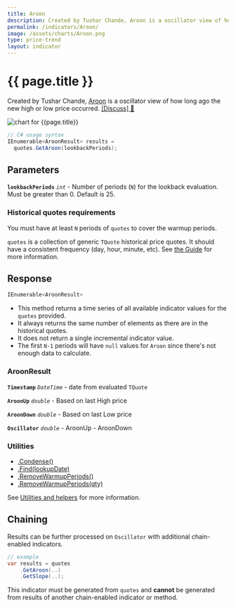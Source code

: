 ```yaml
---
title: Aroon
description: Created by Tushar Chande, Aroon is a oscillator view of how long ago the new high or low price occurred.
permalink: /indicators/Aroon/
image: /assets/charts/Aroon.png
type: price-trend
layout: indicator
---
```


# {{ page.title }}

Created by Tushar Chande, [Aroon](https://school.stockcharts.com/doku.php?id=technical_indicators:aroon) is a oscillator view of how long ago the new high or low price occurred.
[[Discuss] &#128172;]({{site.github.repository_url}}/discussions/266 "Community discussion about this indicator")

![chart for {{page.title}}]({{site.baseurl}}{{page.image}})

```csharp
// C# usage syntax
IEnumerable<AroonResult> results =
  quotes.GetAroon(lookbackPeriods);
```

## Parameters

**`lookbackPeriods`** _`int`_ - Number of periods (`N`) for the lookback evaluation.  Must be greater than 0.  Default is 25.

### Historical quotes requirements

You must have at least `N` periods of `quotes` to cover the warmup periods.

`quotes` is a collection of generic `TQuote` historical price quotes.  It should have a consistent frequency (day, hour, minute, etc).  See [the Guide]({{site.baseurl}}/guide/#historical-quotes) for more information.

## Response

```csharp
IEnumerable<AroonResult>
```

- This method returns a time series of all available indicator values for the `quotes` provided.
- It always returns the same number of elements as there are in the historical quotes.
- It does not return a single incremental indicator value.
- The first `N-1` periods will have `null` values for `Aroon` since there's not enough data to calculate.

### AroonResult

**`Timestamp`** _`DateTime`_ - date from evaluated `TQuote`

**`AroonUp`** _`double`_ - Based on last High price

**`AroonDown`** _`double`_ - Based on last Low price

**`Oscillator`** _`double`_ - AroonUp - AroonDown

### Utilities

- [.Condense()]({{site.baseurl}}/utilities#condense)
- [.Find(lookupDate)]({{site.baseurl}}/utilities#find-indicator-result-by-date)
- [.RemoveWarmupPeriods()]({{site.baseurl}}/utilities#remove-warmup-periods)
- [.RemoveWarmupPeriods(qty)]({{site.baseurl}}/utilities#remove-warmup-periods)

See [Utilities and helpers]({{site.baseurl}}/utilities#utilities-for-indicator-results) for more information.

## Chaining

Results can be further processed on `Oscillator` with additional chain-enabled indicators.

```csharp
// example
var results = quotes
    .GetAroon(..)
    .GetSlope(..);
```

This indicator must be generated from `quotes` and **cannot** be generated from results of another chain-enabled indicator or method.
